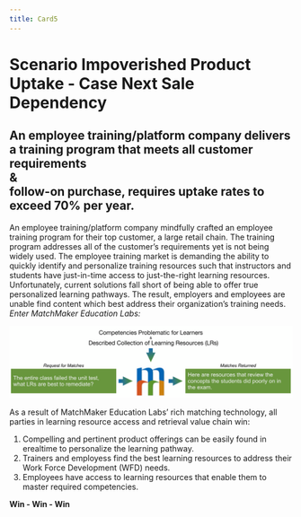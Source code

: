 ```yaml
---
title: Card5
---
```

# Scenario Impoverished Product Uptake - Case Next Sale Dependency

## An employee training/platform company delivers a training program that meets all customer requirements <br/>&<br/>follow-on purchase, requires uptake rates to exceed 70% per year.


An employee training/platform company mindfully crafted an employee training program for their top customer, a large retail chain. The training program addresses all of the customer’s requirements yet is not being widely used. The employee training market is demanding the ability to quickly identify and personalize training resources such that instructors and students have just-in-time access to just-the-right learning resources. Unfortunately, current solutions fall short of being able to offer true personalized learning pathways. The result, employers and employees are unable find content which best address their organization’s training needs.
*Enter MatchMaker Education Labs:*

![MatchMaker Locate Learning Resource Diagram](/mmassets/Learner-Prob.svg)

As a result of MatchMaker Education Labs’ rich matching technology, all parties in learning resource access and retrieval value chain win:

1. Compelling and pertinent product offerings can be easily found in erealtime to personalize the learning pathway.
2. Trainers and employess find the best learning resources to address their Work Force Development (WFD) needs.
3. Employees have access to learning resources that enable them to master required competencies.

<p class="text-center"><strong>Win - Win - Win</strong></p>  
